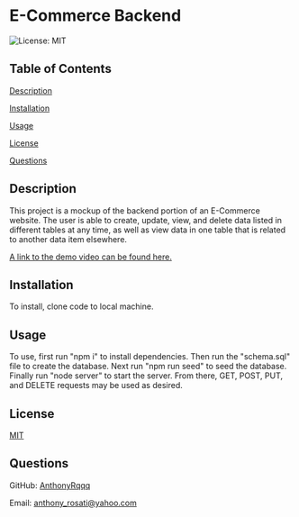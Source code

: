 # E-Commerce Backend
    
![License: MIT](https://img.shields.io/badge/License-MIT-yellow.svg)
    
## Table of Contents
    
[Description](#description)
    
[Installation](#installation)
    
[Usage](#usage)
    
[License](#license)
    
[Questions](#questions)
    
## Description
    
 This project is a mockup of the backend portion of an E-Commerce website. The user is able to create, update, view, and delete data listed in different tables at any time, as well as view data in one table that is related to another data item elsewhere.

 [A link to the demo video can be found here.](https://drive.google.com/file/d/18sr36c-z38FmP5hjrjgJ8o67ceO52FZ-/view)
    
## Installation
    
 To install, clone code to local machine.
    
## Usage
    
 To use, first run "npm i" to install dependencies. Then run the "schema.sql" file to create the database. Next run "npm run seed" to seed the database. Finally run "node server" to start the server. From there, GET, POST, PUT, and DELETE requests may be used as desired.
    

## License
    
[MIT](https://opensource.org/licenses/MIT)
    
## Questions
    
GitHub: [AnthonyRqqq](https://github.com/AnthonyRqqq)
    
Email: anthony_rosati@yahoo.com